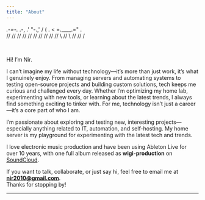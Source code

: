 ```yaml
---
title: "About"
---
```

  _.-=-._     .-, 
.'       "-.,' /
(          .  <
=.____.="  .\
//      //
//      //
//      //
//      //
//      //
\    //
\  //
\//
/



<br>

Hi! I’m Nir.

I can’t imagine my life without technology—it’s more than just work, it’s what I genuinely enjoy. From managing servers and automating systems to testing open-source projects and building custom solutions, tech keeps me curious and challenged every day. Whether I’m optimizing my home lab, experimenting with new tools, or learning about the latest trends, I always find something exciting to tinker with. For me, technology isn’t just a career—it’s a core part of who I am.

I’m passionate about exploring and testing new, interesting projects—especially anything related to IT, automation, and self-hosting. My home server is my playground for experimenting with the latest tech and trends.


I love electronic music production and have been using Ableton Live for over 10 years, with one full album released as **wigi-production** on [SoundCloud](https://on.soundcloud.com/Wi4k6tOD2m92vjBsag).


If you want to talk, collaborate, or just say hi, feel free to email me at **nir2010@gmail.com**.  
Thanks for stopping by!



---
